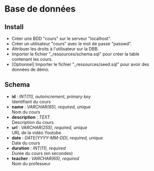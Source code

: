 # Base de données

## Install

- Créer une BDD "cours" sur le serveur "localhost".
- Créer un utilisateur "cours" avec le mot de passe "passwd".
- Attribuer les droits à l'utilisateur sur la DBB.
- Importer le fichier "_ressources/schema.sql" pour créer la table contenant les cours.
- [Optionnel] Importer le fichier "_ressources/seed.sql" pour avoir des données de démo.

## Schema

- **id** : *INT(11), autoincrement, primary key* <br>
  Identifiant du cours
- **name** : *VARCHAR(65), required, unique* <br>
  Nom du cours
- **description** : *TEXT* <br>
  Description du cours
- **url** : *VARCHAR(255), required, unique* <br>
  URL de la vidéo Youtube
- **date** : *DATE(YYYY-MM-DD), required, unique* <br>
  Date du cours
- **duration** : *INT(11), required* <br>
  Durée du cours (en secondes)
- **teacher** : *VARCHAR(65), required* <br>
  Nom du professeur